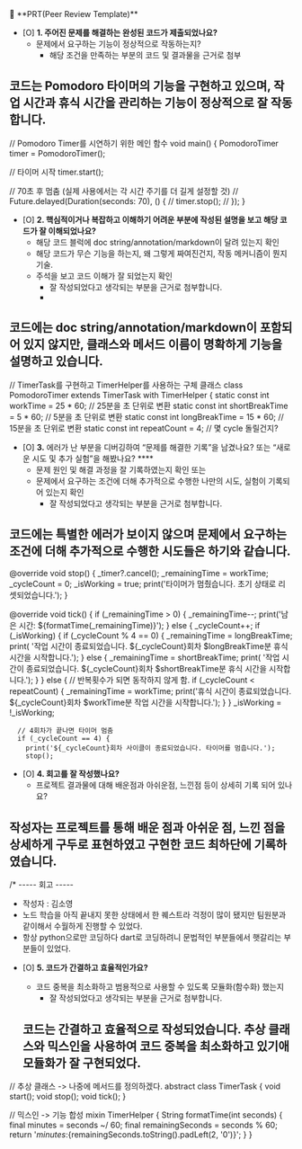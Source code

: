 <aside>
🔑 **PRT(Peer Review Template)**

- [O]  **1. 주어진 문제를 해결하는 완성된 코드가 제출되었나요?**
    - 문제에서 요구하는 기능이 정상적으로 작동하는지?
        - 해당 조건을 만족하는 부분의 코드 및 결과물을 근거로 첨부

# 코드는 Pomodoro 타이머의 기능을 구현하고 있으며, 작업 시간과 휴식 시간을 관리하는 기능이 정상적으로 잘 작동합니다. 

  // Pomodoro Timer를 시연하기 위한 메인 함수
void main() {
  PomodoroTimer timer = PomodoroTimer();

  // 타이머 시작
  timer.start();

  // 70초 후 멈춤 (실제 사용에서는 각 시간 주기를 더 길게 설정할 것)
//   Future.delayed(Duration(seconds: 70), () {
//     timer.stop();
//   });
}
    
- [O]  **2. 핵심적이거나 복잡하고 이해하기 어려운 부분에 작성된 설명을 보고 해당 코드가 잘 이해되었나요?**
    - 해당 코드 블럭에 doc string/annotation/markdown이 달려 있는지 확인
    - 해당 코드가 무슨 기능을 하는지, 왜 그렇게 짜여진건지, 작동 메커니즘이 뭔지 기술.
    - 주석을 보고 코드 이해가 잘 되었는지 확인
        - 잘 작성되었다고 생각되는 부분을 근거로 첨부합니다.
        - 
# 코드에는 doc string/annotation/markdown이 포함되어 있지 않지만, 클래스와 메서드 이름이 명확하게 기능을 설명하고 있습니다. 

// TimerTask를 구현하고 TimerHelper를 사용하는 구체 클래스
class PomodoroTimer extends TimerTask with TimerHelper {
  static const int workTime = 25 * 60; // 25분을 초 단위로 변환
  static const int shortBreakTime = 5 * 60; // 5분을 초 단위로 변환
  static const int longBreakTime = 15 * 60; // 15분을 초 단위로 변환
  static const int repeatCount = 4; // 몇 cycle 돌릴건지?
  
        
- [O]  **3.** 에러가 난 부분을 디버깅하여 “문제를 해결한 기록”을 남겼나요? 또는
   “새로운 시도 및 추가 실험”을 해봤나요? ****
    - 문제 원인 및 해결 과정을 잘 기록하였는지 확인 또는
    - 문제에서 요구하는 조건에 더해 추가적으로 수행한 나만의 시도, 
    실험이 기록되어 있는지 확인
        - 잘 작성되었다고 생각되는 부분을 근거로 첨부합니다.

# 코드에는 특별한 에러가 보이지 않으며 문제에서 요구하는 조건에 더해 추가적으로 수행한 시도들은 하기와 같습니다.

 @override
  void stop() {
    _timer?.cancel();
    _remainingTime = workTime;
    _cycleCount = 0;
    _isWorking = true;
    print('타이머가 멈췄습니다. 초기 상태로 리셋되었습니다.');
  }

  @override
  void tick() {
    if (_remainingTime > 0) {
      _remainingTime--;
      print('남은 시간: ${formatTime(_remainingTime)}');
    } 
    else {
      _cycleCount++;
      if (_isWorking) {
        if (_cycleCount % 4 == 0) {
          _remainingTime = longBreakTime;
          print(
              '작업 시간이 종료되었습니다. ${_cycleCount}회차 $longBreakTime분 휴식 시간을 시작합니다.');
        } 
        else {
          _remainingTime = shortBreakTime;
          print(
              '작업 시간이 종료되었습니다. ${_cycleCount}회차 $shortBreakTime분 휴식 시간을 시작합니다.');
        }
      } 
      else {
        // 반복횟수가 되면 동작하지 않게 함.
        if (_cycleCount < repeatCount) {
          _remainingTime = workTime;
          print('휴식 시간이 종료되었습니다. ${_cycleCount}회차 $workTime분 작업 시간을 시작합니다.');
        }
      }
      _isWorking = !_isWorking;

      // 4회차가 끝나면 타이머 멈춤
      if (_cycleCount == 4) {
        print('${_cycleCount}회차 사이클이 종료되었습니다. 타이머를 멈춥니다.');
        stop();

          
- [O]  **4. 회고를 잘 작성했나요?**
    - 프로젝트 결과물에 대해 배운점과 아쉬운점, 느낀점 등이 상세히 기록 되어 있나요?

 # 작성자는 프로젝트를 통해 배운 점과 아쉬운 점, 느낀 점을 상세하게 구두로 표현하였고 구현한 코드 최하단에 기록하였습니다.

  /* ----- 회고 -----
 * 작성자 : 김소영
 * 노드 학습을 아직 끝내지 못한 상태에서 한 퀘스트라 걱정이 많이 됐지만 팀원분과 같이해서 수월하게 진행할 수 있었다.
 * 항상 python으로만 코딩하다 dart로 코딩하려니 문법적인 부분들에서 햇갈리는 부분들이 있었다.
   

- [O]  **5. 코드가 간결하고 효율적인가요?**
    - 코드 중복을 최소화하고 범용적으로 사용할 수 있도록 모듈화(함수화) 했는지
        - 잘 작성되었다고 생각되는 부분을 근거로 첨부합니다.
       
  # 코드는 간결하고 효율적으로 작성되었습니다. 추상 클래스와 믹스인을 사용하여 코드 중복을 최소화하고 있기애 모듈화가 잘 구현되었다. 

// 추상 클래스 -> 나중에 메서드를 정의하겠다.
abstract class TimerTask {
  void start();
  void stop();
  void tick();
}

// 믹스인 -> 기능 합성
mixin TimerHelper {
  String formatTime(int seconds) {
    final minutes = seconds ~/ 60;
    final remainingSeconds = seconds % 60;
    return '$minutes:${remainingSeconds.toString().padLeft(2, '0')}';
  }
}

